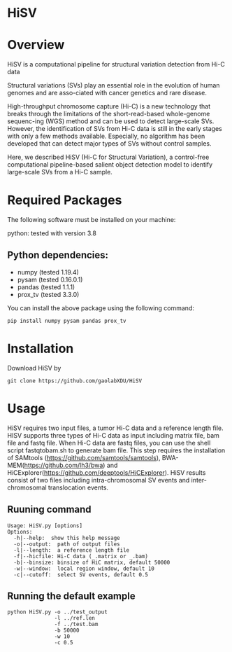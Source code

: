# HiSV
# Overview
HiSV is a computational pipeline for structural variation detection from Hi-C data

Structural variations (SVs) play an essential role in the evolution of human genomes and are asso-ciated with cancer genetics and rare disease.

High-throughput chromosome capture (Hi-C) is a new technology that breaks through the limitations of the short-read-based whole-genome sequenc-ing (WGS) method and can be used to detect large-scale SVs. However, the identification of SVs from Hi-C data is still in the early stages with only a few methods available. Especially, no algorithm has been developed that can detect major types of SVs without control samples.

Here, we described HiSV (Hi-C for Structural Variation), a control-free computational pipeline-based salient object detection model to identify large-scale SVs from a Hi-C sample. 

# Required Packages
The following software must be installed on your machine:

python: tested with version 3.8

## Python dependencies:
* numpy (tested 1.19.4)
* pysam (tested 0.16.0.1)
* pandas (tested 1.1.1)
* prox_tv (tested 3.3.0)

You can install the above package using the following command:
```
pip install numpy pysam pandas prox_tv
```

# Installation
Download HiSV by
```
git clone https://github.com/gaolabXDU/HiSV

```

# Usage
HiSV requires two input files, a tumor Hi-C data and a reference length file. HISV supports three types of Hi-C data as input including matrix file, bam file and fastq file. When Hi-C data are fastq files, you can use the shell script fastqtobam.sh to generate bam file. This step requires the installation of SAMtools (https://github.com/samtools/samtools), BWA-MEM(https://github.com/lh3/bwa) and HiCExplorer(https://github.com/deeptools/HiCExplorer). HiSV results consist of two files including intra-chromosomal SV events and inter-chromosomal translocation events. 

## Ruuning command
```
Usage: HiSV.py [options]
Options:
  -h|--help:  show this help message
  -o|--output:  path of output files
  -l|--length:  a reference length file
  -f|--hicfile: Hi-C data (_.matrix or _.bam)
  -b|--binsize: binsize of HiC matrix, default 50000
  -w|--window:  local region window, default 10
  -c|--cutoff:  select SV events, default 0.5
```
## Running the default example
```
python HiSV.py -o ../test_output 
               -l ../ref.len 
               -f ../test.bam 
               -b 50000
               -w 10
               -c 0.5
```

 




